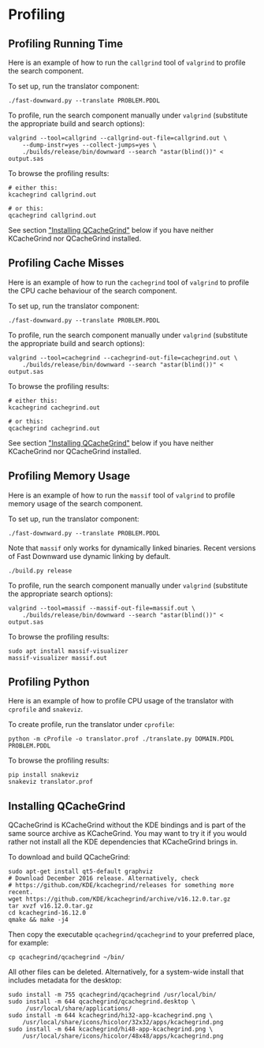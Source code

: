 # Profiling

## Profiling Running Time

Here is an example of how to run the `callgrind` tool of `valgrind`
to profile the search component.

To set up, run the translator component:

    ./fast-downward.py --translate PROBLEM.PDDL

To profile, run the search component manually under `valgrind`
(substitute the appropriate build and search options):

    valgrind --tool=callgrind --callgrind-out-file=callgrind.out \
        --dump-instr=yes --collect-jumps=yes \
        ./builds/release/bin/downward --search "astar(blind())" < output.sas

To browse the profiling results:

    # either this:
    kcachegrind callgrind.out

    # or this:
    qcachegrind callgrind.out

See section ["Installing QCacheGrind"](#installing_qcachegrind) below if you have neither KCacheGrind nor
QCacheGrind installed.

## Profiling Cache Misses

Here is an example of how to run the `cachegrind` tool of `valgrind`
to profile the CPU cache behaviour of the search component.

To set up, run the translator component:

    ./fast-downward.py --translate PROBLEM.PDDL

To profile, run the search component manually under `valgrind`
(substitute the appropriate build and search options):

    valgrind --tool=cachegrind --cachegrind-out-file=cachegrind.out \
        ./builds/release/bin/downward --search "astar(blind())" < output.sas

To browse the profiling results:

    # either this:
    kcachegrind cachegrind.out

    # or this:
    qcachegrind cachegrind.out

See section ["Installing QCacheGrind"](#installing_qcachegrind) below
if you have neither KCacheGrind nor QCacheGrind installed.

## Profiling Memory Usage

Here is an example of how to run the `massif` tool of `valgrind` to
profile memory usage of the search component.

To set up, run the translator component:

    ./fast-downward.py --translate PROBLEM.PDDL

Note that `massif` only works for dynamically linked binaries. Recent
versions of Fast Downward use dynamic linking by default.

    ./build.py release

To profile, run the search component manually under `valgrind`
(substitute the appropriate search options):

    valgrind --tool=massif --massif-out-file=massif.out \
        ./builds/release/bin/downward --search "astar(blind())" < output.sas

To browse the profiling results:

    sudo apt install massif-visualizer
    massif-visualizer massif.out

## Profiling Python

Here is an example of how to profile CPU usage of the translator with
`cprofile` and `snakeviz`.

To create profile, run the translator under `cprofile`:

    python -m cProfile -o translator.prof ./translate.py DOMAIN.PDDL PROBLEM.PDDL

To browse the profiling results:

    pip install snakeviz
    snakeviz translator.prof

## Installing QCacheGrind

QCacheGrind is KCacheGrind without the KDE bindings and is part of the same
source archive as KCacheGrind. You may want to try it if you would rather not
install all the KDE dependencies that KCacheGrind brings in.

To download and build QCacheGrind:

    sudo apt-get install qt5-default graphviz
    # Download December 2016 release. Alternatively, check
    # https://github.com/KDE/kcachegrind/releases for something more recent.
    wget https://github.com/KDE/kcachegrind/archive/v16.12.0.tar.gz
    tar xvzf v16.12.0.tar.gz
    cd kcachegrind-16.12.0
    qmake && make -j4

Then copy the executable `qcachegrind/qcachegrind` to your preferred
place, for example:

    cp qcachegrind/qcachegrind ~/bin/

All other files can be deleted. Alternatively, for a system-wide install
that includes metadata for the desktop:

    sudo install -m 755 qcachegrind/qcachegrind /usr/local/bin/
    sudo install -m 644 qcachegrind/qcachegrind.desktop \
         /usr/local/share/applications/
    sudo install -m 644 kcachegrind/hi32-app-kcachegrind.png \
        /usr/local/share/icons/hicolor/32x32/apps/kcachegrind.png
    sudo install -m 644 kcachegrind/hi48-app-kcachegrind.png \
        /usr/local/share/icons/hicolor/48x48/apps/kcachegrind.png

